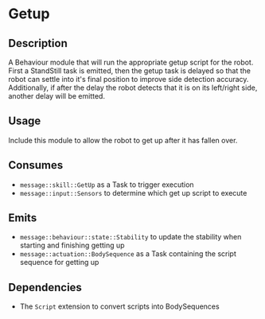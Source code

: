 # Getup

## Description

A Behaviour module that will run the appropriate getup script for the robot. First a StandStill task is emitted, then the getup task is delayed so that the robot can settle into it's final position to improve side detection accuracy. Additionally, if after the delay the robot detects that it is on its left/right side, another delay will be emitted.

## Usage

Include this module to allow the robot to get up after it has fallen over.

## Consumes

- `message::skill::GetUp` as a Task to trigger execution
- `message::input::Sensors` to determine which get up script to execute

## Emits

- `message::behaviour::state::Stability` to update the stability when starting and finishing getting up
- `message::actuation::BodySequence` as a Task containing the script sequence for getting up

## Dependencies

- The `Script` extension to convert scripts into BodySequences
